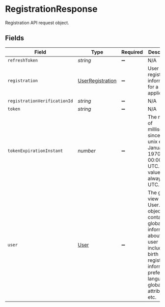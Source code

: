 # RegistrationResponse

Registration API request object.


## Fields

| Field                                                                                                                                                                              | Type                                                                                                                                                                               | Required                                                                                                                                                                           | Description                                                                                                                                                                        | Example                                                                                                                                                                            |
| ---------------------------------------------------------------------------------------------------------------------------------------------------------------------------------- | ---------------------------------------------------------------------------------------------------------------------------------------------------------------------------------- | ---------------------------------------------------------------------------------------------------------------------------------------------------------------------------------- | ---------------------------------------------------------------------------------------------------------------------------------------------------------------------------------- | ---------------------------------------------------------------------------------------------------------------------------------------------------------------------------------- |
| `refreshToken`                                                                                                                                                                     | *string*                                                                                                                                                                           | :heavy_minus_sign:                                                                                                                                                                 | N/A                                                                                                                                                                                |                                                                                                                                                                                    |
| `registration`                                                                                                                                                                     | [UserRegistration](../../models/shared/userregistration.md)                                                                                                                        | :heavy_minus_sign:                                                                                                                                                                 | User registration information for a single application.                                                                                                                            |                                                                                                                                                                                    |
| `registrationVerificationId`                                                                                                                                                       | *string*                                                                                                                                                                           | :heavy_minus_sign:                                                                                                                                                                 | N/A                                                                                                                                                                                |                                                                                                                                                                                    |
| `token`                                                                                                                                                                            | *string*                                                                                                                                                                           | :heavy_minus_sign:                                                                                                                                                                 | N/A                                                                                                                                                                                |                                                                                                                                                                                    |
| `tokenExpirationInstant`                                                                                                                                                           | *number*                                                                                                                                                                           | :heavy_minus_sign:                                                                                                                                                                 | The number of milliseconds since the unix epoch: January 1, 1970 00:00:00 UTC. This value is always in UTC.                                                                        | 1659380719000                                                                                                                                                                      |
| `user`                                                                                                                                                                             | [User](../../models/shared/user.md)                                                                                                                                                | :heavy_minus_sign:                                                                                                                                                                 | The global view of a User. This object contains all global information about the user including birth date, registration information  preferred languages, global attributes, etc. |                                                                                                                                                                                    |